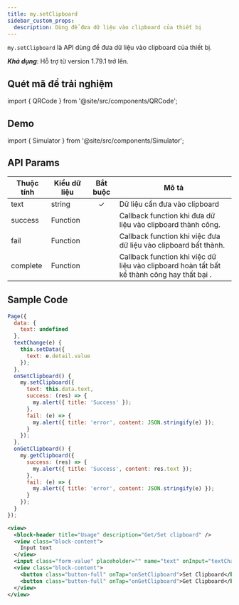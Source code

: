 ```yaml
---
title: my.setClipboard
sidebar_custom_props:
  description: Dùng để đưa dữ liệu vào clipboard của thiết bị
---
```


`my.setClipboard` là API dùng để đưa dữ liệu vào clipboard của thiết bị.

**_Khả dụng_**: Hỗ trợ từ version 1.79.1 trở lên.

## Quét mã để trải nghiệm

import { QRCode } from '@site/src/components/QRCode';

<QRCode page="pages/api/clipboard/index" />

## Demo

import { Simulator } from '@site/src/components/Simulator';

<Simulator page="pages/api/clipboard/index" />

## API Params

| Thuộc tính | Kiểu dữ liệu | Bắt buộc | Mô tả                                                                                      |
| ---------- | ------------ | :------: | ------------------------------------------------------------------------------------------ |
| text       | string       |    ✓     | Dữ liệu cần đưa vào clipboard                                                              |
| success    | Function     |          | Callback function khi đưa dữ liệu vào clipboard thành công.                                |
| fail       | Function     |          | Callback function khi việc đưa dữ liệu vào clipboard bất thành.                            |
| complete   | Function     |          | Callback function khi việc dữ liệu vào clipboard hoàn tất bất kể thành công hay thất bại . |

## Sample Code

```js title=index.js
Page({
  data: {
    text: undefined
  },
  textChange(e) {
    this.setData({
      text: e.detail.value
    });
  },
  onSetClipboard() {
    my.setClipboard({
      text: this.data.text,
      success: (res) => {
        my.alert({ title: 'Success' });
      },
      fail: (e) => {
        my.alert({ title: 'error', content: JSON.stringify(e) });
      }
    });
  },
  onGetClipboard() {
    my.getClipboard({
      success: (res) => {
        my.alert({ title: 'Success', content: res.text });
      },
      fail: (e) => {
        my.alert({ title: 'error', content: JSON.stringify(e) });
      }
    });
  }
});
```

```xml title=index.txml
<view>
  <block-header title="Usage" description="Get/Set clipboard" />
  <view class="block-content">
    Input text
  </view>
  <input class="form-value" placeholder="" name="text" onInput="textChange"></input>
  <view class="block-content">
    <button class="button-full" onTap="onSetClipboard">Set Clipboard</button>
    <button class="button-full" onTap="onGetClipboard">Get Clipboard</button>
  </view>
</view>
```
